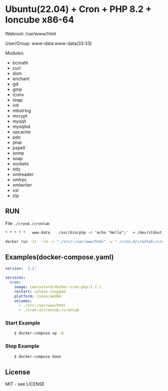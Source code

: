# Ubuntu(22.04) + Cron + PHP 8.2 + Ioncube x86-64

Webroot: /var/www/html

User/Group: www-data:www-data(33:33)

Modules:
   - bcmath
   - curl
   - dom
   - enchant
   - gd
   - gmp
   - iconv
   - imap
   - intl
   - mbstring
   - mcrypt
   - mysqli
   - mysqlnd
   - opcache
   - pdo
   - phar
   - pspell
   - snmp
   - soap
   - sockets
   - tidy
   - xmlreader
   - xmlrpc
   - xmlwriter
   - xsl
   - zip

## RUN


File `./crond./crontab`
```txt
* * * * *	www-data	/usr/bin/php -r 'echo "Hello";'  > /dev/stdout 2>/dev/stderr
```


```sh
docker run -it --rm -v "./src/:/var/www/html" -v "./cron.d/crontab:/crontab" --platform linux/amd64 cowrvalera/docker-cron-php:1.2.1
```

## Examples(docker-compose.yaml)

```yaml
version: '3.1'

services:
  cron:
    image: cowrvalera/docker-cron-php:1.2.1
    restart: unless-stopped
    platform: linux/amd64
    volumes:
      - ./src:/var/www/html
      - ./cron.d/crontab:/crontab


```

### Start Example

```sh
	$ docker-compose up -d
```


### Stop Example

```sh
	$ docker-compose down
```

## License
MIT - see LICENSE
